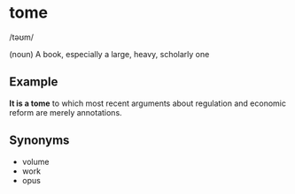 # tome

/təʊm/

(noun) A book, especially a large, heavy, scholarly one

## Example

**It is a tome** to which most recent arguments about regulation and economic reform are merely annotations.

## Synonyms

+ volume
+ work
+ opus
